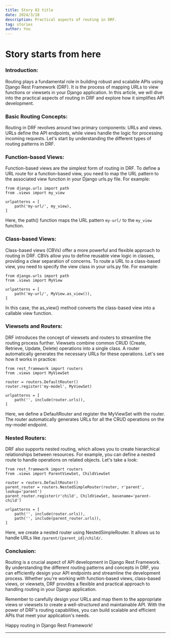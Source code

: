 ```yaml
---
title: Story 02 title
date: 2024/3/18
description: Practical aspects of routing in DRF.
tag: stories
author: You
---
```


# Story starts from here

### Introduction:
Routing plays a fundamental role in building robust and scalable APIs using Django Rest Framework (DRF). It is the process of mapping URLs to view functions or viewsets in your Django application. In this article, we will dive into the practical aspects of routing in DRF and explore how it simplifies API development.

### Basic Routing Concepts:
Routing in DRF revolves around two primary components: URLs and views. URLs define the API endpoints, while views handle the logic for processing incoming requests. Let's start by understanding the different types of routing patterns in DRF.

### Function-based Views:
Function-based views are the simplest form of routing in DRF. To define a URL route for a function-based view, you need to map the URL pattern to the associated view function in your Django urls.py file. For example:
```
from django.urls import path
from .views import my_view

urlpatterns = [
    path('my-url/', my_view),
]

```

Here, the path() function maps the URL pattern `my-url/` to the `my_view` function.

### Class-based Views:
Class-based views (CBVs) offer a more powerful and flexible approach to routing in DRF. CBVs allow you to define reusable view logic in classes, providing a clear separation of concerns. To route a URL to a class-based view, you need to specify the view class in your urls.py file. For example:
```
from django.urls import path
from .views import MyView

urlpatterns = [
    path('my-url/', MyView.as_view()),
]

```

In this case, the as_view() method converts the class-based view into a callable view function.

### Viewsets and Routers:
DRF introduces the concept of viewsets and routers to streamline the routing process further. Viewsets combine common CRUD (Create, Retrieve, Update, Delete) operations into a single class. A router automatically generates the necessary URLs for these operations. Let's see how it works in practice:
```
from rest_framework import routers
from .views import MyViewSet

router = routers.DefaultRouter()
router.register('my-model', MyViewSet)

urlpatterns = [
    path('', include(router.urls)),
]
```

Here, we define a DefaultRouter and register the MyViewSet with the router. The router automatically generates URLs for all the CRUD operations on the my-model endpoint.

### Nested Routers:
DRF also supports nested routing, which allows you to create hierarchical relationships between resources. For example, you can define a nested route to handle operations on related objects. Let's take a look:

```
from rest_framework import routers
from .views import ParentViewSet, ChildViewSet

router = routers.DefaultRouter()
parent_router = routers.NestedSimpleRouter(router, r'parent', lookup='parent')
parent_router.register(r'child', ChildViewSet, basename='parent-child')

urlpatterns = [
    path('', include(router.urls)),
    path('', include(parent_router.urls)),
]
```

Here, we create a nested router using NestedSimpleRouter. It allows us to handle URLs like ` /parent/{parent_id}/child/. `

### Conclusion:
Routing is a crucial aspect of API development in Django Rest Framework. By understanding the different routing patterns and concepts in DRF, you can efficiently design your API endpoints and streamline the development process. Whether you're working with function-based views, class-based views, or viewsets, DRF provides a flexible and practical approach to handling routing in your Django application.

Remember to carefully design your URLs and map them to the appropriate views or viewsets to create a well-structured and maintainable API. With the power of DRF's routing capabilities, you can build scalable and efficient APIs that meet your application's needs.

Happy routing in Django Rest Framework!

---
